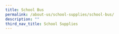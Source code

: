 ```yaml
---
title: School Bus
permalink: /about-us/school-supplies/school-bus/
description: ""
third_nav_title: School Supplies
---
```

